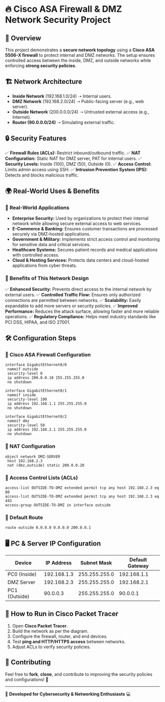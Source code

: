 # 🔥 Cisco ASA Firewall & DMZ Network Security Project

## 📌 Overview
This project demonstrates a **secure network topology** using a **Cisco ASA 5506-X firewall** to protect internal and DMZ networks. The setup ensures controlled access between the inside, DMZ, and outside networks while enforcing **strong security policies**.

## 🏗️ Network Architecture
- **Inside Network** (192.168.1.0/24) ➝ Internal users.
- **DMZ Network** (192.168.2.0/24) ➝ Public-facing server (e.g., web server).
- **Outside Network** (200.0.0.0/24) ➝ Untrusted external access (e.g., Internet).
- **Router (90.0.0.0/24)** ➝ Simulating external traffic.

## 🔒 Security Features
✅ **Firewall Rules (ACLs):** Restrict inbound/outbound traffic.
✅ **NAT Configuration:** Static NAT for DMZ server, PAT for internal users.
✅ **Security Levels:** Inside (100), DMZ (50), Outside (0).
✅ **Access Control:** Limits admin access using SSH.
✅ **Intrusion Prevention System (IPS):** Detects and blocks malicious traffic.

## 🌍 Real-World Uses & Benefits
### 🔹 **Real-World Applications**
- **Enterprise Security:** Used by organizations to protect their internal network while allowing secure external access to web services.
- **E-Commerce & Banking:** Ensures customer transactions are processed securely via DMZ-hosted applications.
- **Government & Military:** Implements strict access control and monitoring for sensitive data and critical services.
- **Healthcare Systems:** Secures patient records and medical applications with controlled access.
- **Cloud & Hosting Services:** Protects data centers and cloud-hosted applications from cyber threats.

### 🔹 **Benefits of This Network Design**
✅ **Enhanced Security:** Prevents direct access to the internal network by external users.
✅ **Controlled Traffic Flow:** Ensures only authorized connections are permitted between networks.
✅ **Scalability:** Easily expandable to add more servers or security policies.
✅ **Improved Performance:** Reduces the attack surface, allowing faster and more reliable operations.
✅ **Regulatory Compliance:** Helps meet industry standards like PCI DSS, HIPAA, and ISO 27001.

## 🛠️ Configuration Steps
### 🔹 Cisco ASA Firewall Configuration
```cisco
interface GigabitEthernet0/0
 nameif outside
 security-level 0
 ip address 200.0.0.10 255.255.255.0
 no shutdown

interface GigabitEthernet0/1
 nameif inside
 security-level 100
 ip address 192.168.1.1 255.255.255.0
 no shutdown

interface GigabitEthernet0/2
 nameif dmz
 security-level 50
 ip address 192.168.2.1 255.255.255.0
 no shutdown
```

### 🔹 NAT Configuration
```cisco
object network DMZ-SERVER
 host 192.168.2.3
 nat (dmz,outside) static 200.0.0.20
```

### 🔹 Access Control Lists (ACLs)
```cisco
access-list OUTSIDE-TO-DMZ extended permit tcp any host 192.168.2.3 eq 80
access-list OUTSIDE-TO-DMZ extended permit tcp any host 192.168.2.3 eq 443
access-group OUTSIDE-TO-DMZ in interface outside
```

### 🔹 Default Route
```cisco
route outside 0.0.0.0 0.0.0.0 200.0.0.1
```

## 🖥️ PC & Server IP Configuration
| Device | IP Address | Subnet Mask | Default Gateway |
|--------|-----------|-------------|----------------|
| PC0 (Inside) | 192.168.1.3 | 255.255.255.0 | 192.168.1.1 |
| DMZ Server | 192.168.2.3 | 255.255.255.0 | 192.168.2.1 |
| PC1 (Outside) | 90.0.0.3 | 255.255.255.0 | 90.0.0.1 |

## 🚀 How to Run in Cisco Packet Tracer
1. Open **Cisco Packet Tracer**.
2. Build the network as per the diagram.
3. Configure the firewall, router, and end devices.
4. Test **ping and HTTP/HTTPS access** between networks.
5. Adjust ACLs to verify security policies.

## 📢 Contributing
Feel free to **fork**, **clone**, and contribute to improving the security policies and configurations! 🔐

---
🚀 **Developed for Cybersecurity & Networking Enthusiasts** 💻

